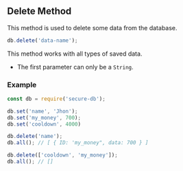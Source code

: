 ## Delete Method

This method is used to delete some data from the database.

```javascript
db.delete('data-name');
```

This method works with all types of saved data.
* The first parameter can only be a `String`.

### Example

```javascript
const db = require('secure-db');

db.set('name', 'Jhon');
db.set('my_money', 700);
db.set('cooldown', 4000)

db.delete('name');
db.all(); // [ { ID: 'my_money", data: 700 } ]

db.delete(['cooldown', 'my_money']);
db.all(); // []
```
